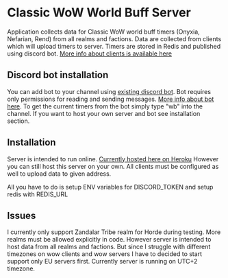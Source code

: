 # Classic WoW World Buff Server

Application collects data for Classic WoW world buff timers (Onyxia, Nefarian, Rend) from all realms and factions.
Data are collected from clients which will upload timers to server. Timers are stored in Redis and published using discord bot.
[More info about clients is available here](https://github.com/techi602/wb-client)

## Discord bot installation

You can add bot to your channel using [existing discord bot](https://discord.com/api/oauth2/authorize?client_id=754343634496651295&permissions=67584&scope=bot). Bot requires only permissions for reading and sending messages.
[More info about bot here](https://discord.com/developers/applications/754343634496651295/information).
To get the current timers from the bot simply type "wb" into the channel.
If you want to host your own server and bot see installation section.

## Installation

Server is intended to run online. [Currently hosted here on Heroku](https://classic-wb-server.herokuapp.com/)
However you can still host this server on your own. All clients must be configured as well to upload data to given address. 

All you have to do is setup ENV variables for DISCORD_TOKEN and setup redis with REDIS_URL

## Issues

I currently only support Zandalar Tribe realm for Horde during testing. More realms must be allowed explicitly in code. However server is intended to host data from all realms and factions. But since I struggle with different timezones on wow clients and wow servers I have to decided to start support only EU servers first. Currently server is running on UTC+2 timezone. 
